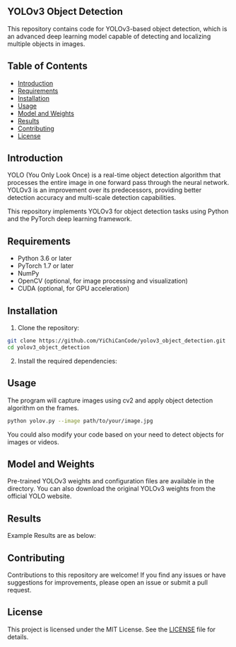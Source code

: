 ## YOLOv3 Object Detection 

This repository contains code for YOLOv3-based object detection, which is an advanced deep learning model capable of detecting and localizing multiple objects in images.


## Table of Contents

- [Introduction](#introduction)
- [Requirements](#requirements)
- [Installation](#installation)
- [Usage](#usage)
- [Model and Weights](#model-and-weights)
- [Results](#results)
- [Contributing](#contributing)
- [License](#license)

## Introduction

YOLO (You Only Look Once) is a real-time object detection algorithm that processes the entire image in one forward pass through the neural network. YOLOv3 is an improvement over its predecessors, providing better detection accuracy and multi-scale detection capabilities.

This repository implements YOLOv3 for object detection tasks using Python and the PyTorch deep learning framework.

## Requirements

- Python 3.6 or later
- PyTorch 1.7 or later
- NumPy
- OpenCV (optional, for image processing and visualization)
- CUDA (optional, for GPU acceleration)

## Installation

1. Clone the repository:

```bash
git clone https://github.com/YiChiCanCode/yolov3_object_detection.git
cd yolov3_object_detection
```

2. Install the required dependencies:

## Usage
The program will capture images using cv2 and apply object detection algorithm on the frames.

```bash
python yolov.py --image path/to/your/image.jpg
```

You could also modify your code based on your need to detect objects for images or videos. 

## Model and Weights

Pre-trained YOLOv3 weights and configuration files are available in the directory. You can also download the original YOLOv3 weights from the official YOLO website.

## Results

Example Results are as below:


## Contributing

Contributions to this repository are welcome! If you find any issues or have suggestions for improvements, please open an issue or submit a pull request.

## License

This project is licensed under the MIT License. See the [LICENSE](LICENSE) file for details.

